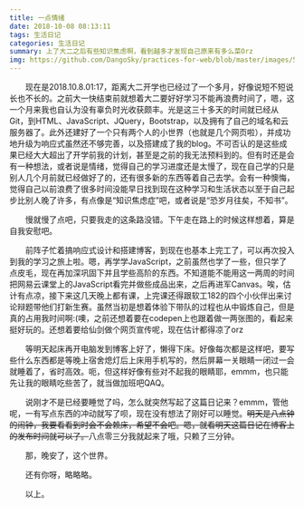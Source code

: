 ```yaml
---
title: 一点情绪
date: 2018-10-08 08:13:11
tags: 生活日记
categories: 生活日记
summary: 上了大二之后有些知识焦虑啊，看到越多才发现自己原来有多么菜Orz
img: https://github.com/DangoSky/practices-for-web/blob/master/images/5.jpg?raw=true
---
```


&emsp;&emsp;现在是2018.10.8.01:17，距离大二开学也已经过了一个多月，好像说短不短说长也不长的。之前大一快结束前就想着大二要好好学习不能再浪费时间了，嗯，这一个月来我也自认为没有辜负时光收获颇丰。光是这三十多天的时间就已经从Git，到HTML、JavaScript、JQuery，Bootstrap，以及拥有了自己的域名和云服务器了。此外还建好了一个只有两个人的小世界（也就是几个网页啦），并成功地升级为响应式虽然还不够完善，以及搭建成了我的blog。不可否认的是这些成果已经大大超出了开学前我的计划，甚至是之前的我无法预料到的。但有时还是会有一种想法，或者说是情绪，觉得自己的学习进度还是太慢了，现在自己学的只是别人几个月前就已经做好了的，还有很多新的东西等着自己去学。会有一种懊悔，觉得自己以前浪费了很多时间没能早日找到现在这种学习和生活状态以至于自己起步比别人晚了许多，有点像是“知识焦虑症”吧，或者说是“恐岁月往矣，不知书”。

&emsp;&emsp;慢就慢了点吧，只要我走的这条路没错。下午走在路上的时候这样想着，算是自我安慰吧。

&emsp;&emsp;前阵子忙着搞响应式设计和搭建博客，到现在也基本上完工了，可以再次投入到我的学习之旅上啦。嗯，再学学JavaScript，之前虽然也学了一些，但只学了点皮毛，现在再加深巩固下并且学些高阶的东西。不知道能不能用这一两周的时间把网易云课堂上的JavaScript看完并做些成品出来，之后再进军Canvas。唉，估计有点凉，接下来这几天晚上都有课，上完课还得跟软工182的四个小伙伴出来讨论辩题带他们打新生赛。虽然当初是想着体验下带队的过程也从中锻炼自己，但是真的占用我时间啊:(噢，之前还想着要在codepen上也跟着做一两张图的，看起来挺好玩的。还想着要给仙剑做个网页宣传呢，现在估计都得凉了orz

&emsp;&emsp;等明天起床再开电脑发到博客上好了，懒得下床。好像每次都是这样吧，要写些什么东西都是等晚上宿舍熄灯后上床用手机写的，然后屏幕一关眼睛一闭过一会就睡着了，省时高效。呃，但这样好像有些对不起我的眼睛耶，emmm，也只能先让我的眼睛吃些苦了，就当做加班吧QAQ。

&emsp;&emsp;说刚才不是已经要睡觉了吗，怎么就突然写起了这篇日记来？emmm，管他呢，一有写点东西的冲动就写了呗，现在没有想法了刚好可以睡觉。<del>明天是八点钟的闹钟，我要看看到时会不会赖床，希望不会吧。嗯，就看明天这篇日记在博客上的发布时间就可以了。</del>八点零三分我就起来了哦，只赖了三分钟。

&emsp;&emsp;那，晚安了，这个世界。

&emsp;&emsp;还有你呀，略略略。

&emsp;&emsp;以上。